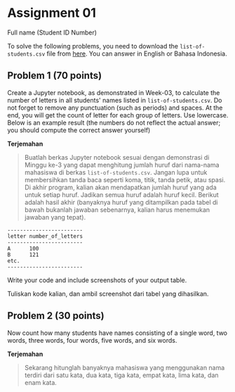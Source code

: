 
# Assignment 01

Full name (Student ID Number)

To solve the following problems, you need to download the 
`list-of-students.csv` file from [here](https://s.itk.ac.id/AY2425BDADataAssg1). 
You can answer in English or Bahasa Indonesia.

## Problem 1 (70 points)
Create a Jupyter notebook, as demonstrated in Week-03, to calculate the number 
of letters in all students' names listed in `list-of-students.csv`. 
Do not forget to remove any punctuation (such as periods) and spaces.
At the end, you will get the count of letter for each group of letters.
Use lowercase. Below is an example result (the numbers do not reflect
the actual answer; you should compute the correct answer yourself)

**Terjemahan**
> Buatlah berkas Jupyter notebook sesuai dengan demonstrasi di Minggu ke-3
> yang dapat menghitung jumlah huruf dari nama-nama mahasiswa di berkas 
> `list-of-students.csv`.
> Jangan lupa untuk membersihkan tanda baca seperti koma, titik, tanda petik,
> atau spasi. Di akhir program, kalian akan mendapatkan jumlah huruf yang
> ada untuk setiap huruf. Jadikan semua huruf adalah huruf kecil. Berikut
> adalah hasil akhir (banyaknya huruf yang ditampilkan pada tabel di bawah
> bukanlah jawaban sebenarnya, kalian harus menemukan jawaban yang tepat).

```
------------------------
letter number_of_letters
------------------------
A      100
B      121
etc.
------------------------
```

Write your code and include screenshots of your output table.

Tuliskan kode kalian, dan ambil screenshot dari tabel yang dihasilkan.

## Problem 2 (30 points)
Now count how many students have names consisting of a single word,
two words, three words, four words, five words, and six words.

**Terjemahan**
> Sekarang hitunglah banyaknya mahasiswa yang menggunakan nama
> terdiri dari satu kata, dua kata, tiga kata, empat kata, lima kata, dan 
> enam kata.